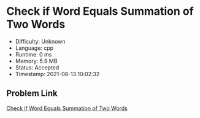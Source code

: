 # Check if Word Equals Summation of Two Words

- Difficulty: Unknown
- Language: cpp
- Runtime: 0 ms
- Memory: 5.9 MB
- Status: Accepted
- Timestamp: 2021-08-13 10:02:32

## Problem Link
[Check if Word Equals Summation of Two Words](https://leetcode.com/problems/check-if-word-equals-summation-of-two-words)

